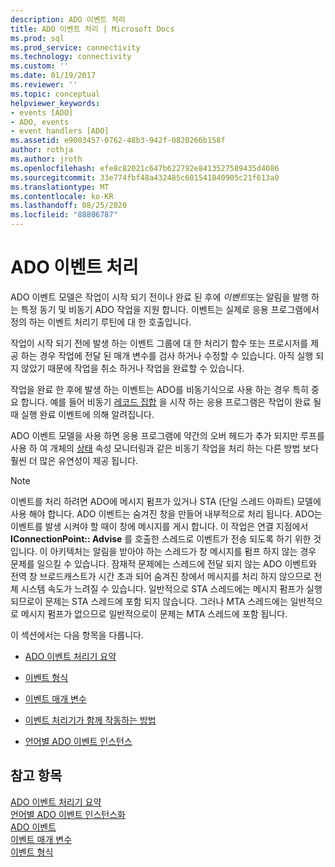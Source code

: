 ```yaml
---
description: ADO 이벤트 처리
title: ADO 이벤트 처리 | Microsoft Docs
ms.prod: sql
ms.prod_service: connectivity
ms.technology: connectivity
ms.custom: ''
ms.date: 01/19/2017
ms.reviewer: ''
ms.topic: conceptual
helpviewer_keywords:
- events [ADO]
- ADO, events
- event handlers [ADO]
ms.assetid: e9003457-0762-48b3-942f-0820266b158f
author: rothja
ms.author: jroth
ms.openlocfilehash: efe8c82021c647b622792e8413527589435d4086
ms.sourcegitcommit: 33e774fbf48a432485c601541840905c21f613a0
ms.translationtype: MT
ms.contentlocale: ko-KR
ms.lasthandoff: 08/25/2020
ms.locfileid: "88806787"
---
```

# <a name="handling-ado-events"></a>ADO 이벤트 처리
ADO 이벤트 모델은 작업이 시작 되기 전이나 완료 된 후에 *이벤트*또는 알림을 발행 하는 특정 동기 및 비동기 ADO 작업을 지원 합니다. 이벤트는 실제로 응용 프로그램에서 정의 하는 이벤트 처리기 루틴에 대 한 호출입니다.  
  
 작업이 시작 되기 전에 발생 하는 이벤트 그룹에 대 한 처리기 함수 또는 프로시저를 제공 하는 경우 작업에 전달 된 매개 변수를 검사 하거나 수정할 수 있습니다. 아직 실행 되지 않았기 때문에 작업을 취소 하거나 작업을 완료할 수 있습니다.  
  
 작업을 완료 한 후에 발생 하는 이벤트는 ADO를 비동기식으로 사용 하는 경우 특히 중요 합니다. 예를 들어 비동기 [레코드 집합](../../reference/ado-api/open-method-ado-recordset.md) 을 시작 하는 응용 프로그램은 작업이 완료 될 때 실행 완료 이벤트에 의해 알려집니다.  
  
 ADO 이벤트 모델을 사용 하면 응용 프로그램에 약간의 오버 헤드가 추가 되지만 루프를 사용 하 여 개체의 [상태](../../reference/ado-api/state-property-ado.md) 속성 모니터링과 같은 비동기 작업을 처리 하는 다른 방법 보다 훨씬 더 많은 유연성이 제공 됩니다.  
  
> [!NOTE]
>  이벤트를 처리 하려면 ADO에 메시지 펌프가 있거나 STA (단일 스레드 아파트) 모델에 사용 해야 합니다. ADO 이벤트는 숨겨진 창을 만들어 내부적으로 처리 됩니다. ADO는 이벤트를 발생 시켜야 할 때이 창에 메시지를 게시 합니다. 이 작업은 연결 지점에서 **IConnectionPoint:: Advise** 를 호출한 스레드로 이벤트가 전송 되도록 하기 위한 것입니다. 이 아키텍처는 알림을 받아야 하는 스레드가 창 메시지를 펌프 하지 않는 경우 문제를 일으킬 수 있습니다. 잠재적 문제에는 스레드에 전달 되지 않는 ADO 이벤트와 전역 창 브로드캐스트가 시간 초과 되어 숨겨진 창에서 메시지를 처리 하지 않으므로 전체 시스템 속도가 느려질 수 있습니다. 일반적으로 STA 스레드에는 메시지 펌프가 실행 되므로이 문제는 STA 스레드에 포함 되지 않습니다. 그러나 MTA 스레드에는 일반적으로 메시지 펌프가 없으므로 일반적으로이 문제는 MTA 스레드에 포함 됩니다.  
  
 이 섹션에서는 다음 항목을 다룹니다.  
  
-   [ADO 이벤트 처리기 요약](./ado-event-handler-summary.md)  
  
-   [이벤트 형식](./types-of-events.md)  
  
-   [이벤트 매개 변수](./event-parameters.md)  
  
-   [이벤트 처리기가 함께 작동하는 방법](./how-event-handlers-work-together.md)  
  
-   [언어별 ADO 이벤트 인스턴스](./ado-event-instantiation-by-language.md)  
  
## <a name="see-also"></a>참고 항목  
 [ADO 이벤트 처리기 요약](./ado-event-handler-summary.md)   
 [언어별 ADO 이벤트 인스턴스화](./ado-event-instantiation-by-language.md)   
 [ADO 이벤트](../../reference/ado-api/ado-events.md)   
 [이벤트 매개 변수](./event-parameters.md)   
 [이벤트 형식](./types-of-events.md)